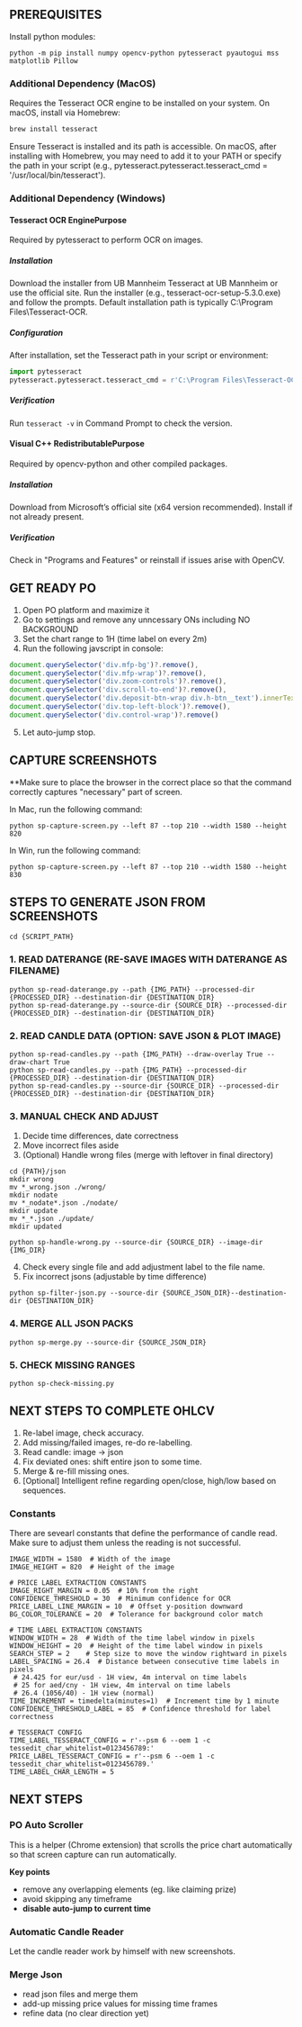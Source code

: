 ## PREREQUISITES
Install python modules:
```shell
python -m pip install numpy opencv-python pytesseract pyautogui mss matplotlib Pillow
```

### Additional Dependency (MacOS)
Requires the Tesseract OCR engine to be installed on your system. On macOS, install via Homebrew:
```bash
brew install tesseract
```

Ensure Tesseract is installed and its path is accessible. On macOS, after installing with Homebrew, you may need to add it to your PATH or specify the path in your script (e.g., pytesseract.pytesseract.tesseract_cmd = '/usr/local/bin/tesseract').

### Additional Dependency (Windows)

#### Tesseract OCR EnginePurpose
Required by pytesseract to perform OCR on images.

##### Installation
Download the installer from UB Mannheim Tesseract at UB Mannheim or use the official site.
Run the installer (e.g., tesseract-ocr-setup-5.3.0.exe) and follow the prompts. Default installation path is typically C:\Program Files\Tesseract-OCR.

##### Configuration
After installation, set the Tesseract path in your script or environment:
```python
import pytesseract
pytesseract.pytesseract.tesseract_cmd = r'C:\Program Files\Tesseract-OCR\tesseract.exe'
```

##### Verification
Run `tesseract -v` in Command Prompt to check the version.

#### Visual C++ RedistributablePurpose
Required by opencv-python and other compiled packages.

##### Installation
Download from Microsoft’s official site (x64 version recommended). Install if not already present.

##### Verification 
Check in "Programs and Features" or reinstall if issues arise with OpenCV.

## GET READY PO

1. Open PO platform and maximize it
2. Go to settings and remove any unncessary ONs including NO BACKGROUND
3. Set the chart range to 1H (time label on every 2m)
4. Run the following javscript in console:
```javascript
document.querySelector('div.mfp-bg')?.remove(),
document.querySelector('div.mfp-wrap')?.remove(),
document.querySelector('div.zoom-controls')?.remove(),
document.querySelector('div.scroll-to-end')?.remove(),
document.querySelector('div.deposit-btn-wrap div.h-btn__text').innerText = document.querySelector('span.current-symbol')?.innerText,
document.querySelector('div.top-left-block')?.remove(),
document.querySelector('div.control-wrap')?.remove()
```
5. Let auto-jump stop.

## CAPTURE SCREENSHOTS
**Make sure to place the browser in the correct place so that the command correctly captures "necessary" part of screen.

In Mac, run the following command:
```shell
python sp-capture-screen.py --left 87 --top 210 --width 1580 --height 820
```

In Win, run the following command:
```shell
python sp-capture-screen.py --left 87 --top 210 --width 1580 --height 830
```

## STEPS TO GENERATE JSON FROM SCREENSHOTS
```shell
cd {SCRIPT_PATH}
```

### 1. READ DATERANGE (RE-SAVE IMAGES WITH DATERANGE AS FILENAME)
```shell
python sp-read-daterange.py --path {IMG_PATH} --processed-dir {PROCESSED_DIR} --destination-dir {DESTINATION_DIR}
python sp-read-daterange.py --source-dir {SOURCE_DIR} --processed-dir {PROCESSED_DIR} --destination-dir {DESTINATION_DIR}
```
### 2. READ CANDLE DATA (OPTION: SAVE JSON & PLOT IMAGE)
```shell
python sp-read-candles.py --path {IMG_PATH} --draw-overlay True --draw-chart True
python sp-read-candles.py --path {IMG_PATH} --processed-dir {PROCESSED_DIR} --destination-dir {DESTINATION_DIR}
python sp-read-candles.py --source-dir {SOURCE_DIR} --processed-dir {PROCESSED_DIR} --destination-dir {DESTINATION_DIR}
```

### 3. MANUAL CHECK AND ADJUST

1. Decide time differences, date correctness
2. Move incorrect files aside
3. (Optional) Handle wrong files (merge with leftover in final directory)
```shell
cd {PATH}/json
mkdir wrong
mv *_wrong.json ./wrong/
mkdir nodate
mv *_nodate*.json ./nodate/
mkdir update
mv *_*.json ./update/
mkdir updated

python sp-handle-wrong.py --source-dir {SOURCE_DIR} --image-dir {IMG_DIR}
```
4. Check every single file and add adjustment label to the file name.
5. Fix incorrect jsons (adjustable by time difference)
```shell
python sp-filter-json.py --source-dir {SOURCE_JSON_DIR}--destination-dir {DESTINATION_DIR}
```

### 4. MERGE ALL JSON PACKS
```shell
python sp-merge.py --source-dir {SOURCE_JSON_DIR}

```

### 5. CHECK MISSING RANGES
```shell
python sp-check-missing.py
```

## NEXT STEPS TO COMPLETE OHLCV
1. Re-label image, check accuracy.
2. Add missing/failed images, re-do re-labelling.
3. Read candle: image -> json
4. Fix deviated ones: shift entire json to some time.
5. Merge & re-fill missing ones.
6. [Optional] Intelligent refine regarding open/close, high/low based on sequences.

### Constants
There are sevearl constants that define the performance of candle read. Make sure to adjust them unless the reading is not successful.

```
IMAGE_WIDTH = 1580  # Width of the image
IMAGE_HEIGHT = 820  # Height of the image

# PRICE LABEL EXTRACTION CONSTANTS
IMAGE_RIGHT_MARGIN = 0.05  # 10% from the right
CONFIDENCE_THRESHOLD = 30  # Minimum confidence for OCR
PRICE_LABEL_LINE_MARGIN = 10  # Offset y-position downward
BG_COLOR_TOLERANCE = 20  # Tolerance for background color match

# TIME LABEL EXTRACTION CONSTANTS
WINDOW_WIDTH = 28  # Width of the time label window in pixels
WINDOW_HEIGHT = 20  # Height of the time label window in pixels
SEARCH_STEP = 2    # Step size to move the window rightward in pixels
LABEL_SPACING = 26.4  # Distance between consecutive time labels in pixels
 # 24.425 for eur/usd - 1H view, 4m interval on time labels
 # 25 for aed/cny - 1H view, 4m interval on time labels
 # 26.4 (1056/40) - 1H view (normal)
TIME_INCREMENT = timedelta(minutes=1)  # Increment time by 1 minute
CONFIDENCE_THRESHOLD_LABEL = 85  # Confidence threshold for label correctness

# TESSERACT CONFIG
TIME_LABEL_TESSERACT_CONFIG = r'--psm 6 --oem 1 -c tessedit_char_whitelist=0123456789:'
PRICE_LABEL_TESSERACT_CONFIG = r'--psm 6 --oem 1 -c tessedit_char_whitelist=0123456789.'
TIME_LABEL_CHAR_LENGTH = 5
```

## NEXT STEPS

### PO Auto Scroller
This is a helper (Chrome extension) that scrolls the price chart automatically so that screen capture can run automatically.

**Key points**
- remove any overlapping elements (eg. like claiming prize)
- avoid skipping any timeframe
- **disable auto-jump to current time**

### Automatic Candle Reader
Let the candle reader work by himself with new screenshots.

### Merge Json
- read json files and merge them
- add-up missing price values for missing time frames
- refine data (no clear direction yet)